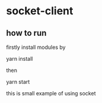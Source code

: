 # socket-client


## how to run

firstly install modules by 

yarn install

then 

yarn start

this is small example of using socket